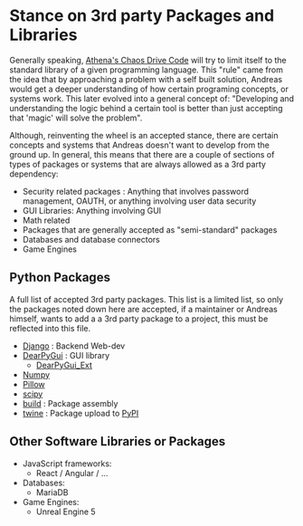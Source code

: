 # Stance on 3rd party Packages and Libraries

Generally speaking, [Athena's Chaos Drive Code](https://github.com/Athena-Chaos-Driven-Code) will try to limit itself to the standard library of a given programming language.
This "rule" came from the idea that by approaching a problem with a self built solution, Andreas would get a deeper understanding of how certain programing concepts, or systems work. This later evolved into a general concept of: "Developing and understanding the logic behind a certain tool is better than just accepting that 'magic' will solve the problem".

Although, reinventing the wheel is an accepted stance, there are certain concepts and systems that Andreas doesn't want to develop from the ground up.
In general, this means that there are a couple of sections of types of packages or systems that are always allowed as a 3rd party dependency:
- Security related packages : Anything that involves password management, OAUTH, or anything involving user data security
- GUI Libraries: Anything involving GUI
- Math related
- Packages that are generally accepted as "semi-standard" packages
- Databases and database connectors
- Game Engines

## Python Packages
A full list of accepted 3rd party packages. This list is a limited list, so only the packages noted down here are accepted, if a maintainer or Andreas himself, wants to add a a 3rd party package to a project, this must be reflected into this file.

- [Django](https://pypi.org/project/Django/) : Backend Web-dev
- [DearPyGui](https://pypi.org/project/dearpygui/) : GUI library
	- [DearPyGui_Ext](https://pypi.org/project/dearpygui-ext/)
- [Numpy](https://pypi.org/project/numpy/)
- [Pillow](https://pypi.org/project/Pillow/)
- [scipy](https://pypi.org/project/scipy/)
- [build](https://pypi.org/project/build/) : Package assembly
- [twine](https://pypi.org/project/twine/) : Package upload to [PyPI](https://pypi.org/)

## Other Software Libraries or Packages
- JavaScript frameworks:
	- React / Angular / ...
- Databases:
	- MariaDB
- Game Engines:
	- Unreal Engine 5